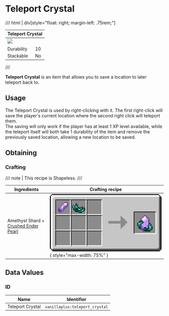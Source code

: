 # Teleport Crystal

/// html | div[style="float: right; margin-left: .75rem;"]
<table>
  <thead>
    <tr>
      <th style="text-align: center;" colspan="2">Teleport Crystal</td>
    </tr>
  </thead>
  <tbody>
    <tr>
      <td colspan="2"><img src="../../../assets/img/items/teleport_crystal.png" style="max-width: 250px;">
    </tr>
    <tr>
      <td>Durability</td>
      <td>10</td>
    </tr>
    <tr>
      <td>Stackable</td>
      <td>No</td>
    </tr>
  </tbody>
</table>
///

**Teleport Crystal** is an item that allows you to save a location to later teleport back to.

## Usage

The Teleport Crystal is used by right-clicking with it. The first right-click will save the player's current location where the second right click will teleport them.  
The saving will only work if the player has at least 1 XP level available, while the teleport itself will both take 1 durability of the item and remove the previously saved location, allowing a new location to be saved.

## Obtaining

### Crafting

/// note | This recipe is Shapeless.
///

| Ingredients                                                    | Crafting recipe                                                                              |
|----------------------------------------------------------------|----------------------------------------------------------------------------------------------|
| Amethyst Shard + [Crushed Ender Pearl](crushed_ender_pearl.md) | ![teleport_crystal](../../assets/img/recipes/teleport_crystal.png){ style="max-width: 75%" } |

## Data Values

### ID

| Name             | Identifier                     |
|------------------|--------------------------------|
| Teleport Crystal | `vanillaplus:teleport_crystal` |